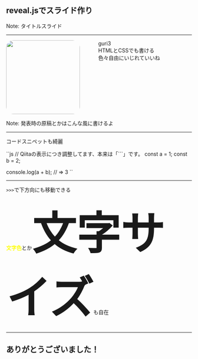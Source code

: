 ## reveal.jsでスライド作り

Note:
タイトルスライド

---

<div style="display: flex; top: 90px;">
  <div style="margin-right: 50px;">
    <img style="border-radius: 10%;" src="./images/icon.jpg" width="200">
  </div>
  <div style="text-align: left;">
    <div>guri3</div>
    <div>HTMLとCSSでも書ける</div>
    <div>色々自由にいじれていいね</div>
  </div>
</div>

Note:
発表時の原稿とかはこんな風に書けるよ

---

コードスニペットも綺麗

``js // Qiitaの表示につき調整してます、本来は「```」です。
const a = 1;
const b = 2;

console.log(a + b);
// => 3
``

---

`>>>`で下方向にも移動できる

>>>

<b style="color: yellow">文字色</b>とか<b style="font-size: 120px;">文字サイズ</b>も自在

---

## ありがとうございました！